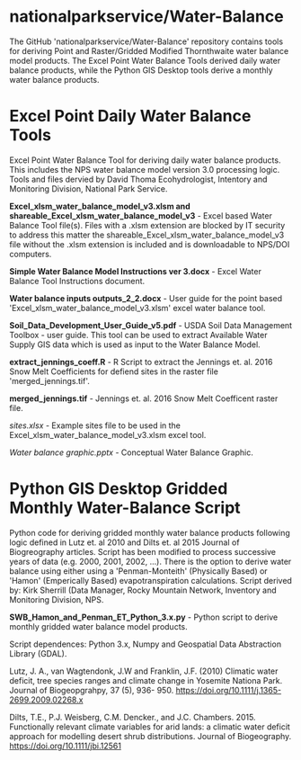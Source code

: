 # nationalparkservice/Water-Balance
The GitHub 'nationalparkservice/Water-Balance' repository contains tools for deriving Point and Raster/Gridded Modified Thornthwaite water balance model products.  The Excel Point Water Balance Tools derived daily water balance products, while the Python GIS Desktop tools derive a monthly water balance products.

# Excel Point Daily Water Balance Tools
Excel Point Water Balance Tool for deriving daily water balance products. This includes the NPS water balance model version 3.0 processing logic. Tools and files dervied by David Thoma Ecohydrologist, Intentory and Monitoring Division, National Park Service.

**Excel_xlsm_water_balance_model_v3.xlsm and shareable_Excel_xlsm_water_balance_model_v3** - Excel based Water Balance Tool file(s). Files with a .xlsm extension are blocked by IT security to address this matter the shareable_Excel_xlsm_water_balance_model_v3 file without the .xlsm extension is included and is downloadable to NPS/DOI computers. 

**Simple Water Balance Model Instructions ver 3.docx** - Excel Water Balance Tool Instructions document.  

**Water balance inputs outputs_2_2.docx** -  User guide for the point based 'Excel_xlsm_water_balance_model_v3.xlsm' excel water balance tool.

**Soil_Data_Development_User_Guide_v5.pdf** - USDA Soil Data Management Toolbox - user guide. This tool can be used to extract Available Water Supply GIS data which is used as input to the Water Balance Model. 

**extract_jennings_coeff.R** - R Script to extract the Jennings et. al. 2016 Snow Melt Coefficients for defiend sites in the raster file 'merged_jennings.tif'.

**merged_jennings.tif** - Jennings et. al. 2016 Snow Melt Coefficent raster file.

*sites.xlsx* - Example sites file to be used in the Excel_xlsm_water_balance_model_v3.xlsm excel tool.

*Water balance graphic.pptx* - Conceptual Water Balance Graphic.

# Python GIS Desktop Gridded Monthly Water-Balance Script
Python code for deriving gridded monthly water balance products following logic defined in Lutz et. al 2010 and Dilts et. al 2015 Journal of Biogreography articles. Script has been modified to process successive years of data (e.g. 2000, 2001, 2002, ...).  There is the option to derive water balance using  either using a 'Penman-Monteith' (Physically Based) or 'Hamon' (Emperically Based) evapotranspiration calculations. Script derived by: Kirk Sherrill (Data Manager, Rocky Mountain Network, Inventory and Monitoring Division, NPS.

**SWB_Hamon_and_Penman_ET_Python_3.x.py** - Python script to derive monthly gridded water balance model products.  

Script dependences: Python 3.x, Numpy and Geospatial Data Abstraction Library (GDAL).

Lutz, J. A., van Wagtendonk, J.W and Franklin, J.F. (2010) Climatic water deficit, tree species ranges and climate change in Yosemite Nationa Park. Journal of Biogeopgrahpy, 37 (5), 936- 950. https://doi.org/10.1111/j.1365-2699.2009.02268.x

Dilts, T.E., P.J. Weisberg, C.M. Dencker., and J.C. Chambers. 2015. Functionally relevant climate variables for arid lands: a climatic water deficit approach for modelling desert shrub distributions. Journal of Biogeography. https://doi.org/10.1111/jbi.12561


